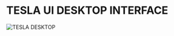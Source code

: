 # TESLA UI DESKTOP INTERFACE

![TESLA DESKTOP](/home/fikrat/QML-JS-Intermediate/QML/QML/testlaUI/tesla.png)
